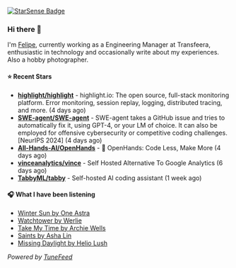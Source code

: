 <a href="https://starsense.app/developer-types" target="_blank"><img src="https://starsense.app/api/badge/?user=valtlfelipe" alt="StarSense Badge"></a>

### Hi there 👋

I'm [Felipe](https://felipevm.com), currently working as a Engineering Manager at Transfeera, enthusiastic in technology and occasionally write about my experiences. Also a hobby photographer.

#### ⭐ Recent Stars
- **[highlight/highlight](https://github.com/highlight/highlight)** - highlight.io: The open source, full-stack monitoring platform. Error monitoring, session replay, logging, distributed tracing, and more. (4 days ago)
- **[SWE-agent/SWE-agent](https://github.com/SWE-agent/SWE-agent)** - SWE-agent takes a GitHub issue and tries to automatically fix it, using GPT-4, or your LM of choice. It can also be employed for offensive cybersecurity or competitive coding challenges. [NeurIPS 2024]  (4 days ago)
- **[All-Hands-AI/OpenHands](https://github.com/All-Hands-AI/OpenHands)** - 🙌 OpenHands: Code Less, Make More (4 days ago)
- **[vinceanalytics/vince](https://github.com/vinceanalytics/vince)** - Self Hosted Alternative To Google Analytics (6 days ago)
- **[TabbyML/tabby](https://github.com/TabbyML/tabby)** - Self-hosted AI coding assistant (1 week ago)

#### 🎧 What I have been listening
- [Winter Sun by One Astra](https://open.spotify.com/track/2dnqHctmOYFgLGs8AM6vKF)
- [Watchtower by Werlie](https://open.spotify.com/track/5cwjq1HlJEwOMOxFr8bPpT)
- [Take My Time by Archie Wells](https://open.spotify.com/track/0JAYqGAXpGQ2LZoUso7XVu)
- [Saints by Asha Lin](https://open.spotify.com/track/5SV96TXvKqxuwNxNmvbq1X)
- [Missing Daylight by Helio Lush](https://open.spotify.com/track/2B8abTUyycIzH4Taw1r4Je)

_Powered by [TuneFeed](https://tunefeed.app?ref=github.com)_


